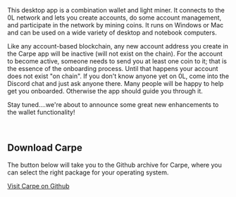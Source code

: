 
This desktop app is a combination wallet and light miner. It connects to the 0L network and lets you create accounts, do some account management, and participate in the network by mining coins. It runs on Windows or Mac and can be used on a wide variety of desktop and notebook computers.




Like any account\-based blockchain, any new account address you create in the Carpe app will be inactive (will not exist on the chain). For the account to become active, someone needs to send you at least one coin to it; that is the essence of the onboarding process. Until that happens your account does not exist "on chain". If you don't know anyone yet on 0L, come into the Discord chat and just ask anyone there. Many people will be happy to help get you onboarded. Otherwise the app should guide you through it.




Stay tuned....we're about to announce some great new enhancements to the wallet functionality!




 







## Download Carpe







The button below will take you to the Github archive for Carpe, where you can select the right package for your operating system.





[Visit Carpe on Github](https://github.com/0LNetworkCommunity/carpe/releases)




